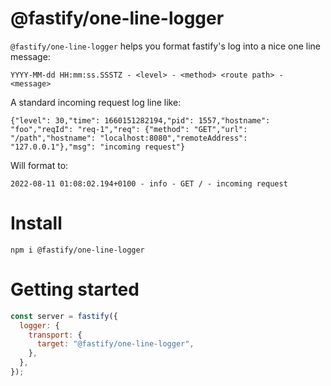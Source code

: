 # @fastify/one-line-logger

`@fastify/one-line-logger` helps you format fastify's log into a nice one line message:

```
YYYY-MM-dd HH:mm:ss.SSSTZ - <level> - <method> <route path> - <message>
```

A standard incoming request log line like:

```
{"level": 30,"time": 1660151282194,"pid": 1557,"hostname": "foo","reqId": "req-1","req": {"method": "GET","url": "/path","hostname": "localhost:8080","remoteAddress": "127.0.0.1"},"msg": "incoming request"}
```

Will format to:

```
2022-08-11 01:08:02.194+0100 - info - GET / - incoming request
```

# Install

```
npm i @fastify/one-line-logger
```

# Getting started

```js
const server = fastify({
  logger: {
    transport: {
      target: "@fastify/one-line-logger",
    },
  },
});
```